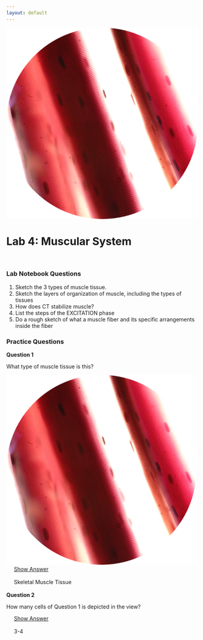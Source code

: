 ```yaml
---
layout: default
---
```


![Splash_IMAGE](./assets/images/splashImage_skeletalMuscle.png) 
# Lab 4: Muscular System

<br>

### Lab Notebook Questions

1.  Sketch the 3 types of muscle tissue. 
2.  Sketch the layers of organization of muscle, including the types of tissues
3.  How does CT stabilize muscle? 
4.  List the steps of the EXCITATION phase 
5.  Do a rough sketch of what a muscle fiber and its specific arrangements inside the fiber


<a id="jump-to-practice-questions" class="jump-to-section"> </a>
### Practice Questions

<div class="card">
  <div class="card-header">
    <strong>Question 1</strong>
  </div>
  <div class="card-body">
    <p class="card-text">What type of muscle tissue is this?</p>
    <img src="./assets/images/splashImage_skeletalMuscle.png" width="500">
    <div style="margin-left: 20px;">
    <a class="btn btn-primary" role="button" data-toggle="collapse" href="#collapseExample01" aria-expanded="false" aria-controls="collapseExample"> Show Answer</a>
    <div class="collapse" id="collapseExample01">
      <br>
        <div class="well">
          Skeletal Muscle Tissue
        </div>
    </div>
  </div>  
</div>
<br>
<div class="card">
  <div class="card-header">
    <strong>Question 2</strong>
  </div>
  <div class="card-body">
    <p class="card-text">How many cells of Question 1 is depicted in the view?</p>
    <div style="margin-left: 20px;">
    <a class="btn btn-primary" role="button" data-toggle="collapse" href="#collapseExample02" aria-expanded="false" aria-controls="collapseExample"> Show Answer</a>
    <div class="collapse" id="collapseExample02">
      <br>
        <div class="well">
          3-4
        </div>
    </div>
  </div>  
</div>
<br>
